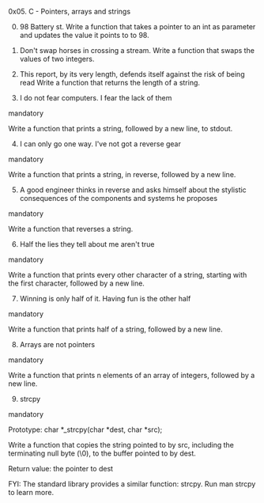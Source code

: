 0x05. C - Pointers, arrays and strings

0. 98 Battery st.
Write a function that takes a pointer to an int as parameter and updates the value it points to to 98.


1. Don't swap horses in crossing a stream.
Write a function that swaps the values of two integers.

2. This report, by its very length, defends itself against the risk of being read
Write a function that returns the length of a string.


3. I do not fear computers. I fear the lack of them

mandatory

Write a function that prints a string, followed by a new line, to stdout.


4. I can only go one way. I've not got a reverse gear

mandatory

Write a function that prints a string, in reverse, followed by a new line.

5. A good engineer thinks in reverse and asks himself about the stylistic consequences of the components and systems he proposes

mandatory

Write a function that reverses a string.

6. Half the lies they tell about me aren't true

mandatory

Write a function that prints every other character of a string, starting with the first character, followed by a new line.

7. Winning is only half of it. Having fun is the other half

mandatory

Write a function that prints half of a string, followed by a new line.




8. Arrays are not pointers

mandatory

Write a function that prints n elements of an array of integers, followed by a new line.



9. strcpy

mandatory

Prototype: char *_strcpy(char *dest, char *src);

Write a function that copies the string pointed to by src, including the terminating null byte (\0), to the buffer pointed to by dest.



Return value: the pointer to dest

FYI: The standard library provides a similar function: strcpy. Run man strcpy to learn more.
